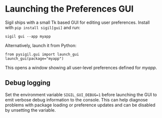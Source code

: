 # Launching the Preferences GUI

Sigil ships with a small Tk based GUI for editing user preferences. Install with
`pip install sigil[gui]` and run:

```
sigil gui --app myapp
```

Alternatively, launch it from Python:

```
from pysigil.gui import launch_gui
launch_gui(package="myapp")
```

This opens a window showing all user-level preferences defined for *myapp*.

## Debug logging

Set the environment variable `SIGIL_GUI_DEBUG=1` before launching the GUI to
emit verbose debug information to the console.  This can help diagnose problems
with package loading or preference updates and can be disabled by unsetting the
variable.
